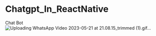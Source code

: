 # Chatgpt_In_ReactNative
Chat Bot
![Uploading WhatsApp Video 2023-05-21 at 21.08.15_trimmed (1).gif…]()
